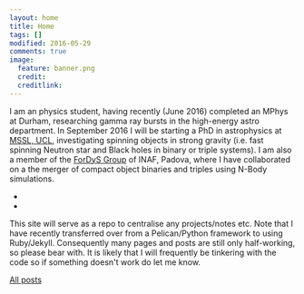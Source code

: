 ```yaml
---
layout: home
title: Home
tags: []
modified: 2016-05-29
comments: true
image:
  feature: banner.png
  credit:
  creditlink:
---
```


I am an physics student, having recently (June 2016) completed an MPhys at Durham, researching gamma ray bursts in the high-energy astro department. In September 2016 I will be starting a PhD in astrophysics at [MSSL, UCL](https://www.ucl.ac.uk/mssl/astro), investigating spinning objects in strong gravity (i.e. fast spinning Neutron star and Black holes in binary or triple systems). I am also a member of the [ForDyS Group](http://web.pd.astro.it/mapelli/group.html) of INAF, Padova, where I have collaborated on a the merger of compact object binaries and triples using N-Body simulations.

-
-

<p>This site will serve as a repo to centralise any projects/notes etc. Note that I have recently transferred over from a Pelican/Python framework to using Ruby/Jekyll. Consequently many pages and posts are still only half-working, so please bear with. It is likely that I will frequently be tinkering with the code so if something doesn't work do let me know.</p>

[All posts](http://tomkimpson.com/posts/)

